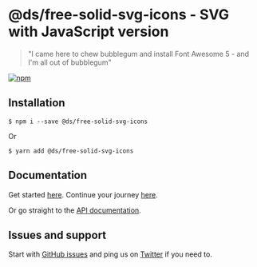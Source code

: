 # @ds/free-solid-svg-icons - SVG with JavaScript version

> "I came here to chew bubblegum and install Font Awesome 5 - and I'm all out of bubblegum"

[![npm](https://img.shields.io/npm/v/@ds/free-solid-svg-icons.svg?style=flat-square)](https://www.npmjs.com/package/@ds/free-solid-svg-icons)

## Installation

```
$ npm i --save @ds/free-solid-svg-icons
```

Or

```
$ yarn add @ds/free-solid-svg-icons
```

## Documentation

Get started [here](https://fontawesome.com/how-to-use/on-the-web/setup/getting-started). Continue your journey [here](https://fontawesome.com/how-to-use/on-the-web/advanced).

Or go straight to the [API documentation](https://fontawesome.com/how-to-use/with-the-api).

## Issues and support

Start with [GitHub issues](https://github.com/manysale/Font-Awesome/issues) and ping us on [Twitter](https://twitter.com/fontawesome) if you need to.
